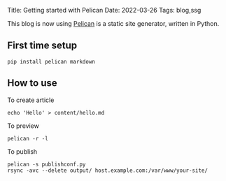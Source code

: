 Title: Getting started with Pelican
Date: 2022-03-26
Tags: blog,ssg

This blog is now using [Pelican](https://getpelican.com/) is a static site generator, written in Python.

## First time setup

	pip install pelican markdown

## How to use

To create article
	
	echo 'Hello' > content/hello.md

To preview

	pelican -r -l

To publish

	pelican -s publishconf.py
	rsync -avc --delete output/ host.example.com:/var/www/your-site/
